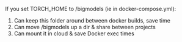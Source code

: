 If you set TORCH_HOME to /bigmodels (ie in docker-compose.yml):
1. Can keep this folder around between docker builds, save time
2. Can move /bigmodels up a dir & share between projects
3. Can mount it in cloud & save Docker exec times
